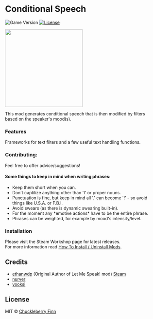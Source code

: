 # Conditional Speech

![Game Version](https://img.shields.io/badge/PZ%20Version-IWBUMS%3A%2041.47-red) [![License](https://img.shields.io/github/license/yooksi/pz-zmod)](https://www.gnu.org/licenses/)

<img src="https://github.com/ChuckTheSheep/Conditional-Speech/blob/master/poster.png" width="255" height="255" /> 

This mod generates conditional speech that is then modified by filters based on the speaker's mood(s).  

### Features
Frameworks for text filters and a few useful text handling functions.  

### Contributing:
Feel free to offer advice/suggestions!
#### Some things to keep in mind when writing phrases:
- Keep them short when you can.
- Don't captilize anything other than 'I' or proper nouns.
- Punctuation is fine, but keep in mind all '.' can become '!' - so avoid things like U.S.A. or F.B.I.
- Avoid swears (as there is dynamic swearing built-in).
- For the moment any \*emotive actions\* have to be the entire phrase.
- Phrases can be weighted, for example by mood's intensity/level.

### Installation
Please visit the Steam Workshop page for latest releases.  
For more information read [How To Install / Uninstall Mods](https://theindiestone.com/forums/index.php?/topic/1395-how-to-install-uninstall-mods/).

## Credits
- [ethanwdp](http://github.com/ethanwdp) (Original Author of Let Me Speak! mod) [Steam](https://steamcommunity.com/id/ethanwdp/myworkshopfiles/?appid=108600)
- [nurver](https://steamcommunity.com/id/itsmedirtydan/)
- [yooksi](https://github.com/yooksi)

## License
MIT © [Chuckleberry Finn](https://github.com/ChuckTheSheep)
